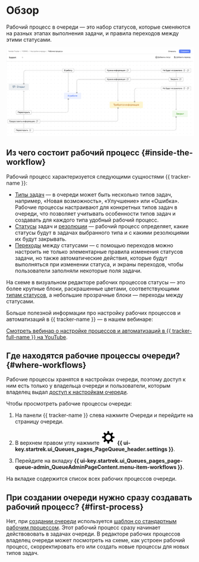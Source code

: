 # Обзор

Рабочий процесс в очереди — это набор статусов, которые сменяются на разных этапах выполнения задачи, и правила переходов между этими статусами.

![](../../_assets/tracker/workflow-editor-new-ui.png)

## Из чего состоит рабочий процесс {#inside-the-workflow}

Рабочий процесс характеризуется следующими сущностями {{ tracker-name }}:

* [Типы задач](add-ticket-type.md) — в очереди может быть несколько типов задач, например, «Новая возможность», «Улучшение» или «Ошибка». Рабочие процессы настраивают для конкретных типов задач в очереди, что позволяет учитывать особенности типов задач и создавать для каждого типа удобный рабочий процесс.
* [Статусы](workflow-status-edit.md) задач и [резолюции](create-resolution.md) — рабочий процесс определяет, какие статусы будут в задачах выбранного типа и с какими резолюциями их будут закрывать.
* [Переходы](workflow-action-edit.md) между статусами — с помощью переходов можно настроить не только элементарные правила изменения статусов задачи, но также автоматические действия, которые будут выполняться при изменении статуса, и экраны переходов, чтобы пользователи заполняли некоторые поля задачи.

На схеме в визуальном редакторе рабочих процессов статусы — это более крупные блоки, раскрашенные цветами, соответствующими [типам статусов](./workflow-status-edit.md#status-types), а небольшие прозрачные блоки — переходы между статусами.


Больше полезной информации про настройку рабочих процессов и автоматизаций в {{ tracker-name }} — в нашем вебинаре:


[Смотреть вебинар о настройке процессов и автоматизаций в {{ tracker-full-name }} на YouTube](https://www.youtube.com/watch?v=NMTUPaom4WA).




## Где находятся рабочие процессы очереди? {#where-workflows}

Рабочие процессы хранятся в настройках очереди, поэтому доступ к ним есть только у владельца очереди и пользователи, которым владелец выдал [доступ к настройкам очереди](queue-access.md).

Чтобы просмотреть рабочие процессы очереди:

1. На панели {{ tracker-name }} слева нажмите Очереди и перейдите на страницу очереди.

1. В верхнем правом углу нажмите ![](../../_assets/tracker/svg/settings-old.svg) **{{ ui-key.startrek.ui_Queues_pages_PageQueue_header.settings }}**.

1. Перейдите на вкладку **{{ ui-key.startrek.ui_Queues_pages_page-queue-admin_QueueAdminPageContent.menu-item-workflows }}**.

На вкладке содержится список всех рабочих процессов очереди.

## При создании очереди нужно cразу создавать рабочий процесс? {#first-process}

Нет, при [создании очереди](create-queue.md) используется [шаблон со стандартным рабочим процессом](workflows.md). Этот рабочий процесс сразу начинает действововать в задачах очереди. В редакторе рабочих процессов владелец очереди может посмотреть на схеме, как устроен рабочий процесс, скорректировать его или создать новые процессы для новых типов задач.
